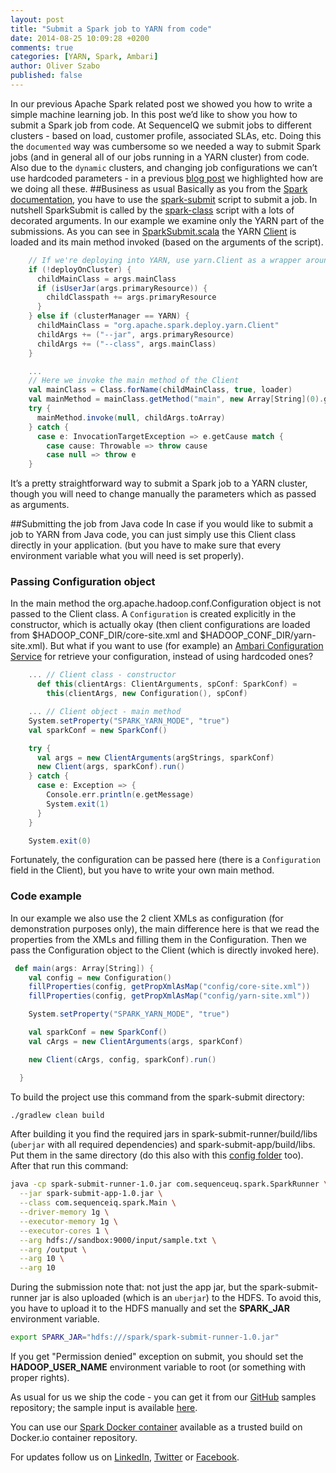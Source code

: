 ```yaml
---
layout: post
title: "Submit a Spark job to YARN from code"
date: 2014-08-25 10:09:28 +0200
comments: true
categories: [YARN, Spark, Ambari]
author: Oliver Szabo
published: false
---
```


In our previous Apache Spark related post we showed you how to write a simple machine learning job. In this post we’d like to show you how to submit a Spark job from code. At SequenceIQ we submit jobs to different clusters - based on load, customer profile, associated SLAs, etc. Doing this the `documented` way was cumbersome so we needed a way to submit Spark jobs (and in general all of our jobs running in a YARN cluster) from code. Also due to the `dynamic` clusters, and changing job configurations we can’t use hardcoded parameters - in a previous [blog post](http://blog.sequenceiq.com/blog/2014/07/09/ambari-configuration-service/) we highlighted how are we doing all these.
##Business as usual
Basically as you from the [Spark documentation](https://spark.apache.org/docs/1.0.1/submitting-applications.html), you have to use the [spark-submit](https://github.com/apache/spark/blob/master/bin/spark-submit) script to submit a job. In nutshell SparkSubmit is called
by the [spark-class](https://github.com/apache/spark/blob/master/bin/spark-class) script with a lots of decorated arguments. In our example we examine only the YARN part of the submissions.
As you can see in [SparkSubmit.scala](https://github.com/apache/spark/blob/master/core/src/main/scala/org/apache/spark/deploy/SparkSubmit.scala) the YARN [Client](https://github.com/apache/spark/blob/master/yarn/stable/src/main/scala/org/apache/spark/deploy/yarn/Client.scala) is loaded and its main method invoked (based on the arguments of the script).

```scala
    // If we're deploying into YARN, use yarn.Client as a wrapper around the user class
    if (!deployOnCluster) {
      childMainClass = args.mainClass
      if (isUserJar(args.primaryResource)) {
        childClasspath += args.primaryResource
      }
    } else if (clusterManager == YARN) {
      childMainClass = "org.apache.spark.deploy.yarn.Client"
      childArgs += ("--jar", args.primaryResource)
      childArgs += ("--class", args.mainClass)
    }

    ...
    // Here we invoke the main method of the Client
    val mainClass = Class.forName(childMainClass, true, loader)
    val mainMethod = mainClass.getMethod("main", new Array[String](0).getClass)
    try {
      mainMethod.invoke(null, childArgs.toArray)
    } catch {
      case e: InvocationTargetException => e.getCause match {
        case cause: Throwable => throw cause
        case null => throw e
    }
```
It’s a pretty straightforward way to submit a Spark job to a YARN cluster, though you will need to change manually the parameters which as passed as arguments.

<!--more-->

##Submitting the job from Java code
In case if you would like to submit a job to YARN from Java code, you can just simply use this Client class directly in your application.
(but you have to make sure that every environment variable what you will need is set properly).

### Passing Configuration object

In the main method the org.apache.hadoop.conf.Configuration object is not passed to the Client class. A `Configuration` is created explicitly in the constructor, which is actually okay (then client configurations are loaded from $HADOOP_CONF_DIR/core-site.xml and $HADOOP_CONF_DIR/yarn-site.xml).
But what if you want to use (for example) an [Ambari Configuration Service](http://blog.sequenceiq.com/blog/2014/07/09/ambari-configuration-service/) for retrieve your configuration, instead of using hardcoded ones?

```scala
    ... // Client class - constructor
      def this(clientArgs: ClientArguments, spConf: SparkConf) =
        this(clientArgs, new Configuration(), spConf)

    ... // Client object - main method
    System.setProperty("SPARK_YARN_MODE", "true")
    val sparkConf = new SparkConf()

    try {
      val args = new ClientArguments(argStrings, sparkConf)
      new Client(args, sparkConf).run()
    } catch {
      case e: Exception => {
        Console.err.println(e.getMessage)
        System.exit(1)
      }
    }

    System.exit(0)
```

Fortunately, the configuration can be passed here (there is a `Configuration` field in the Client), but you have to write your own main method.

### Code example

In our example we also use the 2 client XMLs as configuration (for demonstration purposes only), the main difference here is that we read the properties from the XMLs and filling them in the Configuration. Then we pass the Configuration object to the Client (which is directly invoked here).

```scala
 def main(args: Array[String]) {
    val config = new Configuration()
    fillProperties(config, getPropXmlAsMap("config/core-site.xml"))
    fillProperties(config, getPropXmlAsMap("config/yarn-site.xml"))

    System.setProperty("SPARK_YARN_MODE", "true")

    val sparkConf = new SparkConf()
    val cArgs = new ClientArguments(args, sparkConf)

    new Client(cArgs, config, sparkConf).run()

  }
```

To build the project use this command from the spark-submit directory:

```bash
./gradlew clean build
```

After building it you find the required jars in spark-submit-runner/build/libs (`uberjar` with all required dependencies) and spark-submit-app/build/libs. Put them in the same directory (do this also with this [config folder](https://github.com/sequenceiq/sequenceiq-samples/tree/master/spark-submit/spark-submit-runner/src/main/resources) too). After that run this command:

```bash
java -cp spark-submit-runner-1.0.jar com.sequenceuq.spark.SparkRunner \
  --jar spark-submit-app-1.0.jar \
  --class com.sequenceiq.spark.Main \
  --driver-memory 1g \
  --executor-memory 1g \
  --executor-cores 1 \
  --arg hdfs://sandbox:9000/input/sample.txt \
  --arg /output \
  --arg 10 \
  --arg 10
```

During the submission note that: not just the app jar, but the spark-submit-runner jar is also uploaded (which is an `uberjar`) to the HDFS. To avoid this, you have to upload it to the HDFS manually and set the **SPARK_JAR** environment variable.

```bash
export SPARK_JAR="hdfs:///spark/spark-submit-runner-1.0.jar"
```

If you get "Permission denied" exception on submit, you should set the **HADOOP_USER_NAME** environment variable to root (or something with proper rights).

As usual for us we ship the code - you can get it from our [GitHub](https://github.com/sequenceiq/sequenceiq-samples/tree/master/spark-submit) samples repository; the sample input is available [here](https://raw.githubusercontent.com/sequenceiq/sequenceiq-samples/master/spark-clustering/data/input.txt).

You can use our [Spark Docker container](https://registry.hub.docker.com/u/sequenceiq/spark/) available as a trusted build on Docker.io container repository.

For updates follow us on [LinkedIn](https://www.linkedin.com/company/sequenceiq/), [Twitter](https://twitter.com/sequenceiq) or [Facebook](https://www.facebook.com/sequenceiq).
